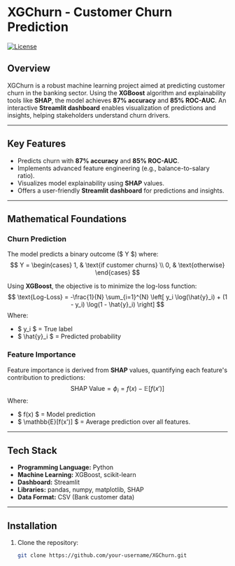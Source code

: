 # **XGChurn - Customer Churn Prediction**
[![License](https://img.shields.io/badge/license-MIT-blue.svg)](LICENSE)

## **Overview**
XGChurn is a robust machine learning project aimed at predicting customer churn in the banking sector. Using the **XGBoost** algorithm and explainability tools like **SHAP**, the model achieves **87% accuracy** and **85% ROC-AUC**. An interactive **Streamlit dashboard** enables visualization of predictions and insights, helping stakeholders understand churn drivers.

---

## **Key Features**
- Predicts churn with **87% accuracy** and **85% ROC-AUC**.
- Implements advanced feature engineering (e.g., balance-to-salary ratio).
- Visualizes model explainability using **SHAP** values.
- Offers a user-friendly **Streamlit dashboard** for predictions and insights.

---

## **Mathematical Foundations**

### **Churn Prediction**
The model predicts a binary outcome ($ Y $) where:
$$
Y = \begin{cases} 
1, & \text{if customer churns} \\
0, & \text{otherwise}
\end{cases}
$$

Using **XGBoost**, the objective is to minimize the log-loss function:
$$
\text{Log-Loss} = -\frac{1}{N} \sum_{i=1}^{N} \left[ y_i \log(\hat{y}_i) + (1 - y_i) \log(1 - \hat{y}_i) \right]
$$
Where:
- $ y_i $ = True label
- $ \hat{y}_i $ = Predicted probability

### **Feature Importance**
Feature importance is derived from **SHAP** values, quantifying each feature's contribution to predictions:
$$
\text{SHAP Value} = \phi_i = f(x) - \mathbb{E}[f(x')]
$$
Where:
- $ f(x) $ = Model prediction
- $ \mathbb{E}[f(x')] $ = Average prediction over all features.

---

## **Tech Stack**
- **Programming Language:** Python
- **Machine Learning:** XGBoost, scikit-learn
- **Dashboard:** Streamlit
- **Libraries:** pandas, numpy, matplotlib, SHAP
- **Data Format:** CSV (Bank customer data)

---

## **Installation**

1. Clone the repository:
   ```bash
   git clone https://github.com/your-username/XGChurn.git

